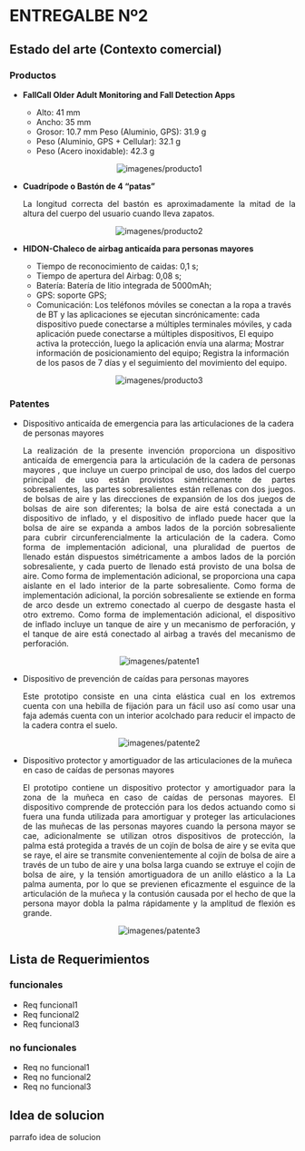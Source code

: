 <h1> ENTREGALBE Nº2</h1>

<h2> Estado del arte (Contexto comercial)</h2>
  <h3> Productos </h3>
    <ul>
      <li><b>FallCall Older Adult Monitoring and Fall Detection Apps</b></li>
        <ul>
            <li> Alto: 41 mm </li>
            <li> Ancho: 35 mm </li>
            <li> Grosor: 10.7 mm Peso (Aluminio, GPS): 31.9 g </li>
            <li> Peso (Aluminio, GPS + Cellular): 32.1 g </li>
            <li> Peso (Acero inoxidable): 42.3 g </li>
        </ul>
        <p align="center"><img src="producto1.png" alt="imagenes/producto1" style"width: 200px"></a></p>
      <li><b>Cuadrípode o Bastón de 4 “patas”</b></li>
        <p style="text-align: justify">La longitud correcta del bastón es aproximadamente la mitad de la altura del cuerpo del usuario cuando lleva zapatos.</p>
        <p align="center"><img src="producto1.png" alt="imagenes/producto2" style"width: 200px"></a></p>
      <li><b>HIDON-Chaleco de airbag anticaída para personas mayores</b></li>
          <ul>
              <li> Tiempo de reconocimiento de caidas: 0,1 s;</li>
              <li> Tiempo de apertura del Airbag: 0,08 s;</li> 
              <li> Batería: Batería de litio integrada de 5000mAh; </li>
              <li> GPS: soporte GPS;</li>
              <li> Comunicación: Los teléfonos móviles se conectan a la ropa a través de BT y las aplicaciones se ejecutan sincrónicamente: cada dispositivo puede conectarse a múltiples terminales móviles, y cada aplicación puede conectarse a múltiples dispositivos, El equipo activa la protección, luego la aplicación envía una alarma; Mostrar información de posicionamiento del equipo; Registra la información de los pasos de 7 días y el seguimiento del movimiento del equipo.</li>
          </ul>
        <p align="center"><img src="producto1.png" alt="imagenes/producto3" style"width: 200px"></a></p>
    </ul>
  <h3> Patentes </h3>
    <ul>
      <li>Dispositivo anticaída de emergencia para las articulaciones de la cadera de personas mayores</li>
        <p style="text-align: justify">La realización de la presente invención proporciona un dispositivo anticaída de emergencia para la articulación de la cadera de personas mayores , que incluye un cuerpo principal de uso, dos lados del cuerpo principal de uso están provistos simétricamente de partes sobresalientes, las partes sobresalientes están rellenas con dos juegos. de bolsas de aire y las direcciones de expansión de los dos juegos de bolsas de aire son diferentes; la bolsa de aire está conectada a un dispositivo de inflado, y el dispositivo de inflado puede hacer que la bolsa de aire se expanda a ambos lados de la porción sobresaliente para cubrir circunferencialmente la articulación de la cadera. Como forma de implementación adicional, una pluralidad de puertos de llenado están dispuestos simétricamente a ambos lados de la porción sobresaliente, y cada puerto de llenado está provisto de una bolsa de aire. Como forma de implementación adicional, se proporciona una capa aislante en el lado interior de la parte sobresaliente. Como forma de implementación adicional, la porción sobresaliente se extiende en forma de arco desde un extremo conectado al cuerpo de desgaste hasta el otro extremo. Como forma de implementación adicional, el dispositivo de inflado incluye un tanque de aire y un mecanismo de perforación, y el tanque de aire está conectado al airbag a través del mecanismo de perforación.</p>
        <p align="center"><img src="patente1.png" alt="imagenes/patente1" style"width: 200px"></a></p>
      <li>Dispositivo de prevención de caídas para personas mayores</li>
        <p style="text-align: justify">Este prototipo consiste en una cinta elástica cual en los extremos cuenta con una hebilla de fijación para un fácil uso así como usar una faja además cuenta con un interior acolchado para reducir el impacto de la cadera contra el suelo.</p>
        <p align="center"><img src="patente2.png" alt="imagenes/patente2" style"width: 200px"></a></p>
      <li>Dispositivo protector y amortiguador de las articulaciones de la muñeca en caso de caídas de personas mayores</li>
        <p style="text-align: justify">El prototipo contiene un dispositivo protector y amortiguador para la zona  de la muñeca en caso de caídas de personas mayores. El dispositivo comprende de protección para los dedos actuando como si fuera una funda utilizada para amortiguar y proteger las articulaciones de las muñecas de las personas mayores cuando la persona mayor se cae, adicionalmente se utilizan otros dispositivos de protección,  la palma está protegida a través de un cojín de bolsa de aire y se evita que se raye, el aire se transmite convenientemente al cojín de bolsa de aire a través de un tubo de aire y una bolsa larga cuando se extruye el cojín de bolsa de aire, y la tensión amortiguadora de un anillo elástico a la La palma aumenta, por lo que se previenen eficazmente el esguince de la articulación de la muñeca y la contusión causada por el hecho de que la persona mayor dobla la palma rápidamente y la amplitud de flexión es grande.</p>
        <p align="center"><img src="patente3.png" alt="imagenes/patente3" style"width: 200px"></a></p>
    </ul>
  <h2> Lista de Requerimientos</h2>
    <h3>funcionales</h3>
      <ul>
        <li> Req funcional1</li>
        <li> Req funcional2</li>
        <li> Req funcional3</li>
      </ul>
    <h3>no funcionales</h3>
      <ul>
        <li> Req no funcional1</li>
        <li> Req no funcional2</li>
        <li> Req no funcional3</li>
      </ul>
  <h2>Idea de solucion</h2>
    <p style="text-align: justify">parrafo idea de solucion</p>
    

